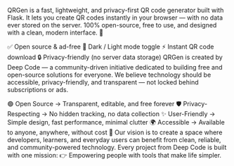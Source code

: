 QRGen is a fast, lightweight, and privacy-first QR code generator built with Flask. It lets you create QR codes instantly in your browser — with no data ever stored on the server. 100% open-source, free to use, and designed with a clean, modern interface. 🚀

✅ Open source & ad-free
🌙 Dark / Light mode toggle
⚡ Instant QR code download
🔒 Privacy-friendly (no server data storage)
QRGen is created by Deep Code — a community-driven initiative dedicated to building free and open-source solutions for everyone. We believe technology should be accessible, privacy-friendly, and transparent — not locked behind subscriptions or ads.

🟢 Open Source → Transparent, editable, and free forever
🛡 Privacy-Respecting → No hidden tracking, no data collection
✨ User-Friendly → Simple design, fast performance, minimal clutter
🌍 Accessible → Available to anyone, anywhere, without cost
🚀 Our vision is to create a space where developers, learners, and everyday users can benefit from clean, reliable, and community-powered technology. Every project from Deep Code is built with one mission: 
👉 Empowering people with tools that make life simpler.
